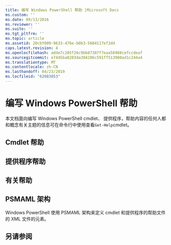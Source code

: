 ```yaml
---
title: 编写 Windows PowerShell 帮助 |Microsoft Docs
ms.custom: ''
ms.date: 09/13/2016
ms.reviewer: ''
ms.suite: ''
ms.tgt_pltfrm: ''
ms.topic: article
ms.assetid: 20cbf009-9633-476e-b0b3-5604117ef2dd
caps.latest.revision: 4
ms.openlocfilehash: adde7c205f26c9bb87307f7eaa56988cefccdeaf
ms.sourcegitcommit: e7445ba8203da304286c591ff513900ad1c244a4
ms.translationtype: MT
ms.contentlocale: zh-CN
ms.lasthandoff: 04/23/2019
ms.locfileid: "62083053"
---
```

# <a name="writing-windows-powershell-help"></a>编写 Windows PowerShell 帮助

本文档面向编写 Windows PowerShell cmdlet、 提供程序，帮助内容的任何人都和概念有关主题的信息可在命令行中使用查看`Get-Help`cmdlet。

## <a name="cmdlet-help"></a>Cmdlet 帮助

## <a name="provider-help"></a>提供程序帮助

## <a name="about-help"></a>有关帮助

## <a name="psmaml-schema"></a>PSMAML 架构

 Windows PowerShell 使用 PSMAML 架构来定义 cmdlet 和提供程序的帮助文件的 XML 文件的元素。

## <a name="see-also"></a>另请参阅
